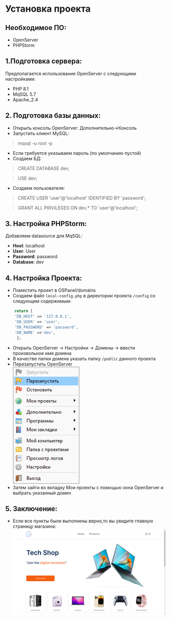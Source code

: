 # Установка проекта
## Необходимое ПО:
 + OpenServer
 + PHPStorm
## 1.Подготовка сервера:
 Предполагается использование OpenServer с следующими настройками: 
  + PHP 8.1
  + MqSQL 5.7
  + Apache_2.4
## 2. Подготовка базы данных:
  + Открыть консоль OpenServer: Дополнительно->Консоль
  + Запустить клиент MySQL: 
  > mqsql -u root -p
  + Если требуется указываем пароль (по умолчанию пустой)
  + Создаем БД:
  > CREATE DATABASE dev;

  > USE dev;

  + Создаем пользователя:
  > CREATE USER 'user'@'localhost' IDENTIFIED BY 'password';

  > GRANT ALL PRIVILEGES ON dev.* TO 'user'@'localhost'; 


## 3. Настройка PHPStorm:
  Добавляем datasource для MqSQL:
  + **Host**: localhost
  + **User**: User
  + **Password**: password
  + **Database**: dev

## 4. Настройка Проекта:
  + Поместить проект в OSPanel/domains
  + Создаем файл `local-config.php` в директории проекта `/config` со следующим содержимым:
```php
    return [
    'DB_HOST' => '127.0.0.1',
    'DB_USER' => 'user',
    'DB_PASSWORD' => 'password',
    'DB_NAME' =>'dev',
     ];
```
  + Открыть OpenServer -> Настройки -> Домены -> ввести произвольное имя домена
  + В качестве папки домена указать папку `/public` данного проекта
  + Перезапустить OpenServer  
  ![img.png](screenshots/1.png)
  + Затем зайти во вкладку Мои проекты с помощью окна OpenServer и выбрать указанный домен

## 5. Заключение:
+ Если все пункты были выполнены верно,то вы увидите главную страницу магазина:
![img.png](screenshots/2.png)